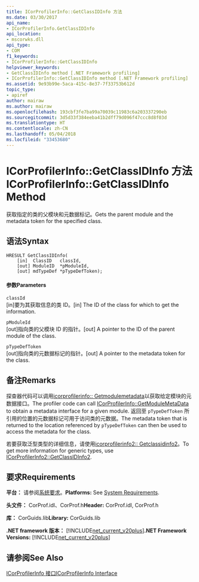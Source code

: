 ```yaml
---
title: ICorProfilerInfo::GetClassIDInfo 方法
ms.date: 03/30/2017
api_name:
- ICorProfilerInfo.GetClassIDInfo
api_location:
- mscorwks.dll
api_type:
- COM
f1_keywords:
- ICorProfilerInfo::GetClassIDInfo
helpviewer_keywords:
- GetClassIDInfo method [.NET Framework profiling]
- ICorProfilerInfo::GetClassIDInfo method [.NET Framework profiling]
ms.assetid: 9e93b99e-5aca-415c-8e37-7f33753b612d
topic_type:
- apiref
author: mairaw
ms.author: mairaw
ms.openlocfilehash: 193cbf3fe7ba99a70039c11983c6a203337290eb
ms.sourcegitcommit: 3d5d33f384eeba41b2dff79d096f47ccc8d8f03d
ms.translationtype: HT
ms.contentlocale: zh-CN
ms.lasthandoff: 05/04/2018
ms.locfileid: "33453680"
---
```

# <a name="icorprofilerinfogetclassidinfo-method"></a><span data-ttu-id="72066-102">ICorProfilerInfo::GetClassIDInfo 方法</span><span class="sxs-lookup"><span data-stu-id="72066-102">ICorProfilerInfo::GetClassIDInfo Method</span></span>
<span data-ttu-id="72066-103">获取指定的类的父模块和元数据标记。</span><span class="sxs-lookup"><span data-stu-id="72066-103">Gets the parent module and the metadata token for the specified class.</span></span>  
  
## <a name="syntax"></a><span data-ttu-id="72066-104">语法</span><span class="sxs-lookup"><span data-stu-id="72066-104">Syntax</span></span>  
  
```  
HRESULT GetClassIDInfo(  
    [in]  ClassID   classId,  
    [out] ModuleID  *pModuleId,  
    [out] mdTypeDef *pTypeDefToken);  
```  
  
#### <a name="parameters"></a><span data-ttu-id="72066-105">参数</span><span class="sxs-lookup"><span data-stu-id="72066-105">Parameters</span></span>  
 `classId`  
 <span data-ttu-id="72066-106">[in]要为其获取信息的类 ID。</span><span class="sxs-lookup"><span data-stu-id="72066-106">[in] The ID of the class for which to get the information.</span></span>  
  
 `pModuleId`  
 <span data-ttu-id="72066-107">[out]指向类的父模块 ID 的指针。</span><span class="sxs-lookup"><span data-stu-id="72066-107">[out] A pointer to the ID of the parent module of the class.</span></span>  
  
 `pTypeDefToken`  
 <span data-ttu-id="72066-108">[out]指向类的元数据标记的指针。</span><span class="sxs-lookup"><span data-stu-id="72066-108">[out] A pointer to the metadata token for the class.</span></span>  
  
## <a name="remarks"></a><span data-ttu-id="72066-109">备注</span><span class="sxs-lookup"><span data-stu-id="72066-109">Remarks</span></span>  
 <span data-ttu-id="72066-110">探查器代码可以调用[icorprofilerinfo:: Getmodulemetadata](../../../../docs/framework/unmanaged-api/profiling/icorprofilerinfo-getmodulemetadata-method.md)以获取给定模块的元数据接口。</span><span class="sxs-lookup"><span data-stu-id="72066-110">The profiler code can call [ICorProfilerInfo::GetModuleMetaData](../../../../docs/framework/unmanaged-api/profiling/icorprofilerinfo-getmodulemetadata-method.md) to obtain a metadata interface for a given module.</span></span> <span data-ttu-id="72066-111">返回至 `pTypeDefToken` 所引用的位置的元数据标记可用于访问类的元数据。</span><span class="sxs-lookup"><span data-stu-id="72066-111">The metadata token that is returned to the location referenced by `pTypeDefToken` can then be used to access the metadata for the class.</span></span>  
  
 <span data-ttu-id="72066-112">若要获取泛型类型的详细信息，请使用[icorprofilerinfo2:: Getclassidinfo2](../../../../docs/framework/unmanaged-api/profiling/icorprofilerinfo2-getclassidinfo2-method.md)。</span><span class="sxs-lookup"><span data-stu-id="72066-112">To get more information for generic types, use [ICorProfilerInfo2::GetClassIDInfo2](../../../../docs/framework/unmanaged-api/profiling/icorprofilerinfo2-getclassidinfo2-method.md).</span></span>  
  
## <a name="requirements"></a><span data-ttu-id="72066-113">要求</span><span class="sxs-lookup"><span data-stu-id="72066-113">Requirements</span></span>  
 <span data-ttu-id="72066-114">**平台：** 请参阅[系统要求](../../../../docs/framework/get-started/system-requirements.md)。</span><span class="sxs-lookup"><span data-stu-id="72066-114">**Platforms:** See [System Requirements](../../../../docs/framework/get-started/system-requirements.md).</span></span>  
  
 <span data-ttu-id="72066-115">**头文件：** CorProf.idl、CorProf.h</span><span class="sxs-lookup"><span data-stu-id="72066-115">**Header:** CorProf.idl, CorProf.h</span></span>  
  
 <span data-ttu-id="72066-116">**库：** CorGuids.lib</span><span class="sxs-lookup"><span data-stu-id="72066-116">**Library:** CorGuids.lib</span></span>  
  
 <span data-ttu-id="72066-117">**.NET framework 版本：** [!INCLUDE[net_current_v20plus](../../../../includes/net-current-v20plus-md.md)]</span><span class="sxs-lookup"><span data-stu-id="72066-117">**.NET Framework Versions:** [!INCLUDE[net_current_v20plus](../../../../includes/net-current-v20plus-md.md)]</span></span>  
  
## <a name="see-also"></a><span data-ttu-id="72066-118">请参阅</span><span class="sxs-lookup"><span data-stu-id="72066-118">See Also</span></span>  
 [<span data-ttu-id="72066-119">ICorProfilerInfo 接口</span><span class="sxs-lookup"><span data-stu-id="72066-119">ICorProfilerInfo Interface</span></span>](../../../../docs/framework/unmanaged-api/profiling/icorprofilerinfo-interface.md)
